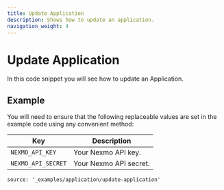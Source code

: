 ```yaml
---
title: Update Application
description: Shows how to update an application.
navigation_weight: 4
---
```


# Update Application

In this code snippet you will see how to update an Application.

## Example

You will need to ensure that the following replaceable values are set in the example code using any convenient method:

Key | Description
-- | --
`NEXMO_API_KEY` | Your Nexmo API key.
`NEXMO_API_SECRET` | Your Nexmo API secret.

```code_snippets
source: '_examples/application/update-application'
```
